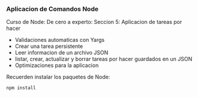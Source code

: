 ### Aplicacion de Comandos Node

Curso de Node: De cero a experto:
Seccion 5: Aplicacion de tareas por hacer
- Validaciones automaticas con Yargs
- Crear una tarea persistente
- Leer informacion de un archivo JSON
- listar, crear, actualizar y borrar tareas por hacer guardados en un JSON
- Optimizaciones para la aplicacion

Recuerden instalar los paquetes de Node:

```
npm install
```